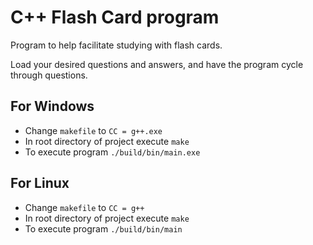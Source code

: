 # C++ Flash Card program

Program to help facilitate studying with flash cards.

Load your desired questions and answers, and have the program cycle through questions.

## For Windows

- Change `makefile` to `CC = g++.exe`
- In root directory of project execute `make`
- To execute program `./build/bin/main.exe`

## For Linux

- Change `makefile` to `CC = g++`
- In root directory of project execute `make`
- To execute program `./build/bin/main`
